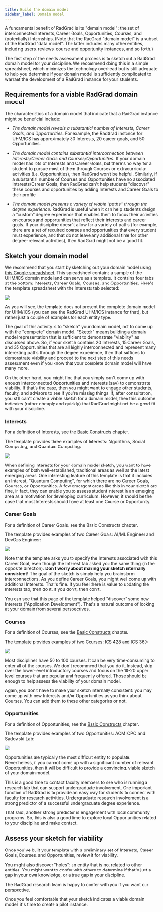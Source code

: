 ```yaml
---
title: Build the domain model
sidebar_label: Domain model
---
```


A fundamental benefit of RadGrad is its "domain model": the set of interconnected Interests, Career Goals, Opportunities, Courses, and (potentially) Internships.   (Note that the RadGrad "domain model" is a subset of the RadGrad "data model". The latter includes many other entities, including users, reviews, course and opportunity instances, and so forth.)

The first step of the needs assessment process is to sketch out a RadGrad domain model for your discipline.  We recommend doing this in a simple spreadsheet, which minimizes the technology overhead but is still adequate to help you determine if your domain model is sufficiently complicated to warrant the development of a RadGrad instance for your students.

## Requirements for a viable RadGrad domain model

The characteristics of a domain model that indicate that a RadGrad instance might be beneficial include:

  * *The domain model reveals a substantial number of Interests, Career Goals, and Opportunities.*  For example, the RadGrad instance for UHM/ICS has approximately 80 Interests, 20 career goals, and 50 Opportunities.

  * *The domain model contains substantial interconnection between Interests/Career Goals and Courses/Opportunities.* If your domain model has lots of Interests and Career Goals, but there's no way for a student to pursue most of them through Courses or extracurricular activities (i.e. Opportunities), then RadGrad won't be helpful.   Similarly, if a substantial number of Courses and Opportunities have no associated Interests/Career Goals, then RadGrad can't help students "discover" these courses and opportunities by adding Interests and Career Goals to their profile.

  * *The domain model presents a variety of viable "paths" through the degree experience.* RadGrad is useful when it can help students design a "custom" degree experience that enables them to focus their activities on courses and opportunities that reflect their interests and career goals.  If your discipline doesn't allow for a variety of paths (for example, there are a set of required courses and opportunities that every student must experience, and that do not leave any additional time for other degree-relevant activities), then RadGrad might not be a good fit.

## Sketch your domain model

We recommend that you start by sketching out your domain model using [this Google spreadsheet](https://docs.google.com/spreadsheets/d/1bOEzA_YCXXmTI5l5FmMbpiqmt0fM_XOYrBAoGbj0Q7k/edit?usp=sharing). This spreadsheet contains a sample of the UHM/ICS domain model and can serve as a template. It contains four tabs at the bottom: Interests, Career Goals, Courses, and Opportunities.  Here's the template spreadsheet with the Interests tab selected:

<img src="/img/needs-assessment/domain-model-interests.png" />

As you will see, the template does not present the complete domain model for UHM/ICS (you can see the RadGrad UHM/ICS instance for that), but rather just a couple of examples for each entity type.

The goal of this activity is to "sketch" your domain model, not to come up with the "complete" domain model.  "Sketch" means building a domain model representation that is sufficient to demonstrate "viability" as discussed above.  So, if your sketch contains 20 Interests, 15 Career Goals, and 35 Opportunities that are all highly interconnected and represent many interesting paths through the degree experience, then that suffices to demonstrate viability and proceed to the next step of this needs assessment even if you know that your complete domain model will have many more.

On the other hand, you might find that you simply can't come up with enough interconnected Opportunities and Interests (say) to demonstrate viability.  If that's the case, then you might want to engage other students, faculty, and advisors to see if you're missing things.  If, after consultation, you still can't create a viable sketch for a domain model, then this outcome indicates (rather cheaply and quickly) that RadGrad might not be a good fit with your discipline.


### Interests

For a definition of Interests, see the [Basic Constructs](../../overview/basic-constructs) chapter.

The template provides three examples of Interests: Algorithms, Social Computing, and Quantum Computing:

<img src="/img/needs-assessment/domain-model-interests.png" />

When defining Interests for your domain model sketch, you want to have examples of both well-established, traditional areas as well as the latest emerging areas.  One interesting feature of this template is that it includes an Interest, "Quantum Computing", for which there are no Career Goals, Courses, or Opportunities.  A few emergent areas like this in your sketch are fine, in fact, they can enable you to assess student interest in an emerging area as a motivation for developing curriculum.  However, it should be the case that most Interests should have at least one Course or Opportunity.

### Career Goals

For a definition of Career Goals, see the [Basic Constructs](../../overview/basic-constructs) chapter.

The template provides examples of two Career Goals: AI/ML Engineer and DevOps Engineer:

<img src="/img/needs-assessment/domain-model-careers.png" />

Note that the template asks you to specify the Interests associated with this Career Goal, even though the Interest tab asked you the same thing (in the opposite direction).  **Don't worry about making your sketch internally consistent!**  The goal of the sketch is simply help you brainstorm interconnections.  As you define Career Goals, you might well come up with additional Interests.  That's fine.  If you feel there is value to updating the Interests tab, then do it. If you don't, then don't.

You can see that this page of the template helped "discover" some new Interests ("Application Development"). That's a natural outcome of looking at your domain from several perspectives.

### Courses

For a definition of Courses, see the [Basic Constructs](../../overview/basic-constructs) chapter.

The template provides examples of two Courses: ICS 428 and ICS 369:

<img src="/img/needs-assessment/domain-model-courses.png" />

Most disciplines have 50 to 100 courses.  It can be very time-consuming to enter all of the courses. We don't recommend that you do it.  Instead, skip over the lower-level introductory courses and focus on the 10-20 upper level courses that are popular and frequently offered. Those should be enough to help assess the viability of your domain model.

Again, you don't have to make your sketch internally consistent: you may come up with new Interests and/or Opportunities as you think about Courses. You can add them to these other categories or not.

### Opportunities

For a definition of Opportunities, see the [Basic Constructs](../../overview/basic-constructs) chapter.

The template provides examples of two Opportunities: ACM ICPC and Sadowski Lab:

<img src="/img/needs-assessment/domain-model-opportunities.png" />

Opportunities are typically the most difficult entity to populate.  Nevertheless, if you cannot come up with a significant number of relevant Opportunities, then it will be difficult to provide a convincing, viable sketch of your domain model.

This is a good time to contact faculty members to see who is running a research lab that can support undergraduate involvement. One important function of RadGrad is to provide an easy way for students to connect with faculty for research activities. Undergraduate research involvement is a strong predictor of a successful undergraduate degree experience.

That said, another strong predictor is engagement with local community programs. So, this is also a good time to explore local Opportunities related to your discipline and make contact.

## Assess your sketch for viability

Once you've built your template with a preliminary set of Interests, Career Goals, Courses, and Opportunities, review it for viability.

You might also discover "holes": an entity that is not related to other entities.  You might want to confer with others to determine if that's just a gap in your own knowledge, or a true gap in your discipline.

The RadGrad research team is happy to confer with you if you want our perspective.

Once you feel comfortable that your sketch indicates a viable domain model, it's time to create a pilot instance.






